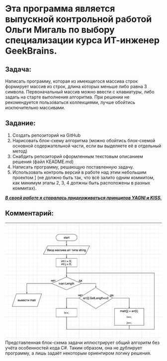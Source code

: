 # Эта программа является выпускной контрольной работой Ольги Мигаль по выбору специализации курса ИТ-инженер GeekBrains.

## Задача:
Написать программу, которая из имеющегося массива строк
формирует массив из строк, длина которых меньше либо равна 3 символа.
Первоначальный массив можно ввести с клавиатуры, либо задать на старте
выполнения алгоритма. При решении не рекомендуется пользоваться
коллекциями, лучше обойтись исключительно массивами.

## Задание:
1. Создать репозиторий на GitHub
2. Нарисовать блок-схему алгоритма (можно обойтись блок-схемой
основной содержательной части, если вы выделяете её в отдельный метод)
3. Снабдить репозиторий оформленным текстовым описанием решения (файл КEADME.md)
4. Написать программу, решающую поставленную задачу.
5. Использовать контроль версий в работе над этим небольшим проектом ]
(не должно быть так, что всё залито одним коммитом, как минимум
этапы 2, 3, 4 должны быть расположены в разных коммитах).

<u>**_В своей работе я старалась придерживаться принципов YAGNI и KISS._**</u>

## Комментарий:
![BlockDiagram.png](BlockDiagram.png)
Представленная  блок-схема задачи иллюстрирует общий алгоритм
без учёта особенностей кода C#. Таким образом, она не дублирует программу, а лишь задаёт некоторым ориентиром логику решения.